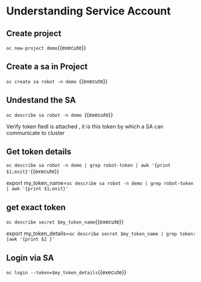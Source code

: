 # Understanding Service Account

## Create project
`oc new-project demo`{{execute}}

## Create a sa in Project

`oc create sa robot -n demo `{{execute}}

## Undestand the SA

`oc describe sa robot -n demo `{{execute}}

Verify token fiedl is attached , it is this token by which a SA can communicate to cluster 


## Get token details 

 `oc describe sa robot -n demo | grep robot-token | awk '{print $1;exit}'`{{execute}}
 
export my_token_name=`oc describe sa robot -n demo | grep robot-token | awk '{print $1;exit}'`

## get exact token 

`oc describe secret $my_token_name`{{execute}}

export my_token_details=`oc describe secret $my_token_name | grep token: |awk '{print $2 }'` 
## Login via SA
`oc login --token=$my_token_details`{{execute}}
